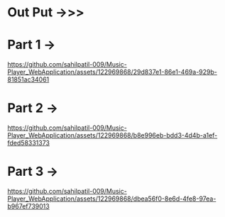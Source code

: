 # Out Put ->>>

# Part 1 ->
https://github.com/sahilpatil-009/Music-Player_WebApplication/assets/122969868/29d837e1-86e1-469a-929b-81851ac34061

# Part 2 ->
https://github.com/sahilpatil-009/Music-Player_WebApplication/assets/122969868/b8e996eb-bdd3-4d4b-a1ef-fded58331373

# Part 3 ->
https://github.com/sahilpatil-009/Music-Player_WebApplication/assets/122969868/dbea56f0-8e6d-4fe8-97ea-b967ef739013


